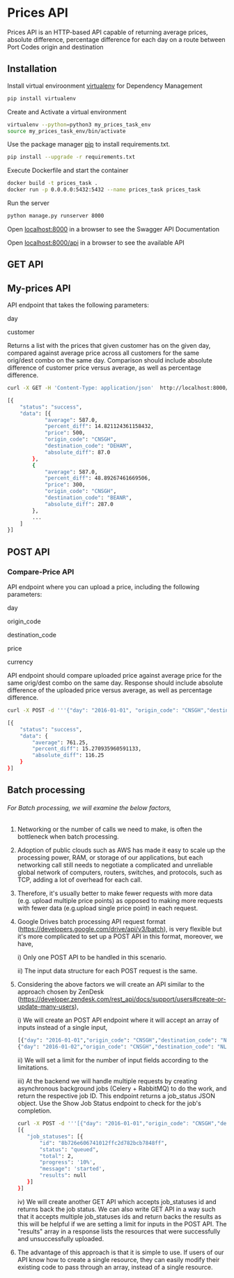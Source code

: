 # Prices API

Prices API is an HTTP-based API capable of returning average prices, absolute difference, percentage difference for each day on a route between Port Codes origin and destination

## Installation

Install virtual enviroonment  [virtualenv](https://virtualenv.pypa.io/en/stable/installation/) for Dependency Management

```bash
pip install virtualenv
```
Create and Activate a virtual environment

```bash
virtualenv --python=python3 my_prices_task_env
source my_prices_task_env/bin/activate
```
Use the package manager [pip](https://pip.pypa.io/en/stable/) to install requirements.txt.

```bash
pip install --upgrade -r requirements.txt
```
Execute Dockerfile and start the container
```bash
docker build -t prices_task .
docker run -p 0.0.0.0:5432:5432 --name prices_task prices_task
```

Run the server
```bash
python manage.py runserver 8000
```
Open  [localhost:8000](http://localhost:8000/)  in a browser to see the Swagger API  Documentation

Open  [localhost:8000/api](http://localhost:8000/api/)  in a browser to see the available API


## GET API

## My-prices API
API endpoint that takes the following parameters:

day

customer

Returns a list with the prices that given customer has on the given day, compared against average price across all customers for the same orig/dest combo on the same day. Comparison should include absolute difference of customer price versus average, as well as percentage difference.

```bash
curl -X GET -H 'Content-Type: application/json'  http://localhost:8000/api/my-prices/2016-01-01/Acme%20Inc./

[{
	"status": "success",
	"data": [{
			"average": 587.0,
			"percent_diff": 14.821124361158432,
			"price": 500,
			"origin_code": "CNSGH",
			"destination_code": "DEHAM",
			"absolute_diff": 87.0
		},
		{
			"average": 587.0,
			"percent_diff": 48.89267461669506,
			"price": 300,
			"origin_code": "CNSGH",
			"destination_code": "BEANR",
			"absolute_diff": 287.0
		},
    	...
	]
}]
```

## POST API

### Compare-Price API
API endpoint where you can upload a price, including the following parameters:

day

origin_code

destination_code

price

currency

API endpoint should compare uploaded price against average price for the same orig/dest combo on the same day. Response should include absolute difference of the uploaded price versus average, as well as percentage difference.

```bash
curl -X POST -d '''{"day": "2016-01-01", "origin_code": "CNSGH","destination_code": "NLRTM","price": 645, "currency": "USD"}''' -H "Content-Type: application/json" http://127.0.0.1:8000/api/compare-price/

[{
	"status": "success",
	"data": {
		"average": 761.25,
		"percent_diff": 15.270935960591133,
		"absolute_diff": 116.25
	}
}]
```

## Batch processing
###### For Batch processing, we will examine the below factors,

1. Networking or the number of calls we need to make, is often the bottleneck when batch processing.

2. Adoption of public clouds such as AWS has made it easy to scale up the processing power, RAM, or storage of our applications, but each networking call still needs to negotiate a complicated and unreliable global network of computers, routers, switches, and protocols, such as TCP, adding a lot of overhead for each call.

3. Therefore, it's usually better to make fewer requests with more data (e.g. upload multiple price points) as opposed to making more requests with fewer data (e.g.upload single price point) in each request.

4. Google Drives batch processing API request format (https://developers.google.com/drive/api/v3/batch), is very flexible but it's more complicated to set up a POST API in this format, moreover, we have,

    i) Only one POST API to be handled in this scenario.

    ii) The input data structure for each POST request is the same.

5. Considering the above factors we will create an API similar to the approach chosen by ZenDesk (https://developer.zendesk.com/rest_api/docs/support/users#create-or-update-many-users),

     i) We will create an POST API endpoint where it will accept an array of inputs instead of a single input,

     ```bash
     [{"day": "2016-01-01","origin_code": "CNSGH","destination_code": "NLRTM","price": 645,"currency": "USD"},
    {"day": "2016-01-02","origin_code": "CNSGH","destination_code": "NLRTM","price": 593,"currency": "USD"}]
    ```

    ii) We will set a limit for the number of input fields according to the limitations.

    iii) At the backend we will handle multiple requests by creating asynchronous background jobs (Celery + RabbitMQ) to do the work, and return the respective job ID.
    This endpoint returns a job_status JSON object.
    Use the Show Job Status endpoint to check for the job's completion.

     ```bash
    curl -X POST -d '''[{"day": "2016-01-01","origin_code": "CNSGH","destination_code": "NLRTM","price": 645,"currency": "USD"}, {"day": "2016-01-02","origin_code": "CNSGH","destination_code": "NLRTM","price": 593,"currency": "USD"}]''' -H "Content-Type: application/json" http://127.0.0.1:8000/api/compare-price/
    [{
     	"job_statuses": [{
     		"id": "8b726e606741012ffc2d782bcb7848ff",
     		"status": "queued",
     		"total": 2,
     		"progress": '10%',
     		"message": 'started',
     		"results": null
     	}]
     }]
     ```
     iv) We will create another GET API which accepts job_statuses id
     and returns back the job status. We can also write GET API in a way such that it accepts multiple job_statuses ids and return backs the results
     as this will be helpful if we are setting a limit for inputs in the POST API.
     The "results" array in a response lists the resources that were successfully and unsuccessfully uploaded.

6. The advantage of this approach is that it is simple to use. If users of our API know how to create a single resource, they can easily modify their existing code to pass through an array, instead of a single resource.
